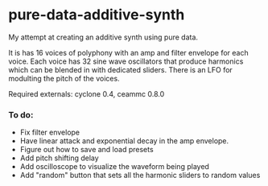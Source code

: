# pure-data-additive-synth
My attempt at creating an additive synth using pure data. 

It is has 16 voices of polyphony with an amp and filter envelope for each voice. Each voice has 32 sine wave oscillators that produce harmonics which can be blended in with dedicated sliders. There is an LFO for modulting the pitch of the voices.

Required externals: cyclone 0.4, ceammc 0.8.0

### To do:

- Fix filter envelope
- Have linear attack and exponential decay in the amp envelope.
- Figure out how to save and load presets
- Add pitch shifting delay
- Add oscilloscope to visualize the waveform being played
- Add "random" button that sets all the harmonic sliders to random values
